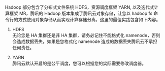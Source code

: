 Hadoop 部分包含了分布式文件系统 HDFS，资源调度框架 YARN, 以及迭代式计算框架 MR，腾讯的 Hadoop 版本集成了腾讯云对象存储，让您以 hadoop fs 命令行的方式使用对象存储从而实现计算存储分离，这里的最佳实践包含如下内容。

1. HDFS  
无论您是 HA 集群还是非 HA 集群，请务必记住不能格式化 namenode，否则会造成数据丢失，如果是您格式化 namenode 造成的数据丢失腾讯云不承担任何责任。

2. YARN  
腾讯云默认开启的是公平调度，您可以根据您的实际需要修改调度器。
